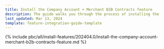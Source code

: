 ```yaml
---
title: Install the Company Account + Merchant B2B Contracts feature
description: The guide walks you through the process of installing the Company Account + Merchant B2B Contracts feature into the project.
last_updated: Mar 13, 2024
template: feature-integration-guide-template
---
```


{% include pbc/all/install-features/202404.0/install-the-company-account-merchant-b2b-contracts-feature.md %} <!-- To edit, see /_includes/pbc/all/install-features/202404.0/install-the-company-account-merchant-b2b-contracts-feature.md -->
